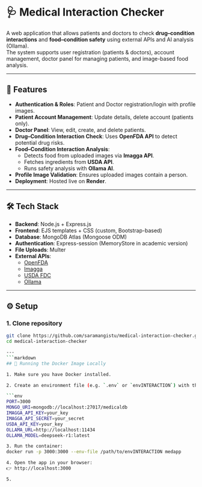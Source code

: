# 🩺 Medical Interaction Checker

A web application that allows patients and doctors to check **drug–condition interactions** and **food–condition safety** using external APIs and AI analysis (Ollama).  
The system supports user registration (patients & doctors), account management, doctor panel for managing patients, and image-based food analysis.

---

## 🚀 Features
- **Authentication & Roles**: Patient and Doctor registration/login with profile images.
- **Patient Account Management**: Update details, delete account (patients only).
- **Doctor Panel**: View, edit, create, and delete patients.
- **Drug–Condition Interaction Check**: Uses **OpenFDA API** to detect potential drug risks.
- **Food–Condition Interaction Analysis**:
  - Detects food from uploaded images via **Imagga API**.
  - Fetches ingredients from **USDA API**.
  - Runs safety analysis with **Ollama AI**.
- **Profile Image Validation**: Ensures uploaded images contain a person.
- **Deployment**: Hosted live on **Render**.

---

## 🛠️ Tech Stack
- **Backend**: Node.js + Express.js
- **Frontend**: EJS templates + CSS (custom, Bootstrap-based)
- **Database**: MongoDB Atlas (Mongoose ODM)
- **Authentication**: Express-session (MemoryStore in academic version)
- **File Uploads**: Multer
- **External APIs**:
  - [OpenFDA](https://open.fda.gov/apis/)
  - [Imagga](https://imagga.com/)
  - [USDA FDC](https://fdc.nal.usda.gov/api-guide.html)
  - [Ollama](https://ollama.ai/)


---

## ⚙️ Setup

### 1. Clone repository
```bash
git clone https://github.com/saramangistu/medical-interaction-checker.git
cd medical-interaction-checker

---
```markdown
## 🚀 Running the Docker Image Locally

1. Make sure you have Docker installed.

2. Create an environment file (e.g. `.env` or `envINTERACTION`) with the following variables:

```env
PORT=3000
MONGO_URI=mongodb://localhost:27017/medicaldb
IMAGGA_API_KEY=your_key
IMAGGA_API_SECRET=your_secret
USDA_API_KEY=your_key
OLLAMA_URL=http://localhost:11434
OLLAMA_MODEL=deepseek-r1:latest

3. Run the container:
docker run -p 3000:3000 --env-file /path/to/envINTERACTION medapp

4. Open the app in your browser:
👉 http://localhost:3000

5. 
